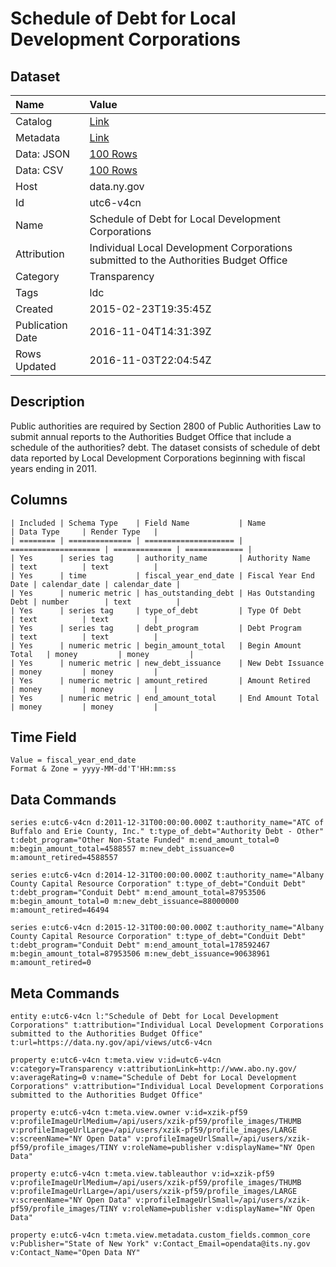 # Schedule of Debt for Local Development Corporations

## Dataset

| Name | Value |
| :--- | :---- |
| Catalog | [Link](https://catalog.data.gov/dataset/schedule-of-debt-for-local-development-corporations) |
| Metadata | [Link](https://data.ny.gov/api/views/utc6-v4cn) |
| Data: JSON | [100 Rows](https://data.ny.gov/api/views/utc6-v4cn/rows.json?max_rows=100) |
| Data: CSV | [100 Rows](https://data.ny.gov/api/views/utc6-v4cn/rows.csv?max_rows=100) |
| Host | data.ny.gov |
| Id | utc6-v4cn |
| Name | Schedule of Debt for Local Development Corporations |
| Attribution | Individual Local Development Corporations submitted to the Authorities Budget Office |
| Category | Transparency |
| Tags | ldc |
| Created | 2015-02-23T19:35:45Z |
| Publication Date | 2016-11-04T14:31:39Z |
| Rows Updated | 2016-11-03T22:04:54Z |

## Description

Public authorities are required by Section 2800 of Public Authorities Law to submit annual reports to the Authorities Budget Office that include a schedule of the authorities? debt.  The dataset consists of schedule of debt data reported by Local Development Corporations beginning with fiscal years ending in 2011.

## Columns

```ls
| Included | Schema Type    | Field Name           | Name                 | Data Type     | Render Type   |
| ======== | ============== | ==================== | ==================== | ============= | ============= |
| Yes      | series tag     | authority_name       | Authority Name       | text          | text          |
| Yes      | time           | fiscal_year_end_date | Fiscal Year End Date | calendar_date | calendar_date |
| Yes      | numeric metric | has_outstanding_debt | Has Outstanding Debt | number        | text          |
| Yes      | series tag     | type_of_debt         | Type Of Debt         | text          | text          |
| Yes      | series tag     | debt_program         | Debt Program         | text          | text          |
| Yes      | numeric metric | begin_amount_total   | Begin Amount Total   | money         | money         |
| Yes      | numeric metric | new_debt_issuance    | New Debt Issuance    | money         | money         |
| Yes      | numeric metric | amount_retired       | Amount Retired       | money         | money         |
| Yes      | numeric metric | end_amount_total     | End Amount Total     | money         | money         |
```

## Time Field

```ls
Value = fiscal_year_end_date
Format & Zone = yyyy-MM-dd'T'HH:mm:ss
```

## Data Commands

```ls
series e:utc6-v4cn d:2011-12-31T00:00:00.000Z t:authority_name="ATC of Buffalo and Erie County, Inc." t:type_of_debt="Authority Debt - Other" t:debt_program="Other Non-State Funded" m:end_amount_total=0 m:begin_amount_total=4588557 m:new_debt_issuance=0 m:amount_retired=4588557

series e:utc6-v4cn d:2014-12-31T00:00:00.000Z t:authority_name="Albany County Capital Resource Corporation" t:type_of_debt="Conduit Debt" t:debt_program="Conduit Debt" m:end_amount_total=87953506 m:begin_amount_total=0 m:new_debt_issuance=88000000 m:amount_retired=46494

series e:utc6-v4cn d:2015-12-31T00:00:00.000Z t:authority_name="Albany County Capital Resource Corporation" t:type_of_debt="Conduit Debt" t:debt_program="Conduit Debt" m:end_amount_total=178592467 m:begin_amount_total=87953506 m:new_debt_issuance=90638961 m:amount_retired=0
```

## Meta Commands

```ls
entity e:utc6-v4cn l:"Schedule of Debt for Local Development Corporations" t:attribution="Individual Local Development Corporations submitted to the Authorities Budget Office" t:url=https://data.ny.gov/api/views/utc6-v4cn

property e:utc6-v4cn t:meta.view v:id=utc6-v4cn v:category=Transparency v:attributionLink=http://www.abo.ny.gov/ v:averageRating=0 v:name="Schedule of Debt for Local Development Corporations" v:attribution="Individual Local Development Corporations submitted to the Authorities Budget Office"

property e:utc6-v4cn t:meta.view.owner v:id=xzik-pf59 v:profileImageUrlMedium=/api/users/xzik-pf59/profile_images/THUMB v:profileImageUrlLarge=/api/users/xzik-pf59/profile_images/LARGE v:screenName="NY Open Data" v:profileImageUrlSmall=/api/users/xzik-pf59/profile_images/TINY v:roleName=publisher v:displayName="NY Open Data"

property e:utc6-v4cn t:meta.view.tableauthor v:id=xzik-pf59 v:profileImageUrlMedium=/api/users/xzik-pf59/profile_images/THUMB v:profileImageUrlLarge=/api/users/xzik-pf59/profile_images/LARGE v:screenName="NY Open Data" v:profileImageUrlSmall=/api/users/xzik-pf59/profile_images/TINY v:roleName=publisher v:displayName="NY Open Data"

property e:utc6-v4cn t:meta.view.metadata.custom_fields.common_core v:Publisher="State of New York" v:Contact_Email=opendata@its.ny.gov v:Contact_Name="Open Data NY"
```
